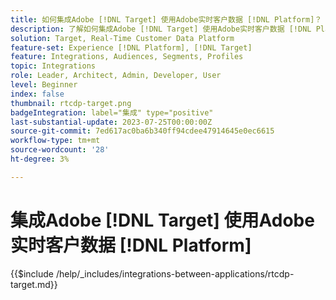 ```yaml
---
title: 如何集成Adobe [!DNL Target] 使用Adobe实时客户数据 [!DNL Platform]？
description: 了解如何集成Adobe [!DNL Target] 使用Adobe实时客户数据 [!DNL Platform].
solution: Target, Real-Time Customer Data Platform
feature-set: Experience [!DNL Platform], [!DNL Target]
feature: Integrations, Audiences, Segments, Profiles
topic: Integrations
role: Leader, Architect, Admin, Developer, User
level: Beginner
index: false
thumbnail: rtcdp-target.png
badgeIntegration: label="集成" type="positive"
last-substantial-update: 2023-07-25T00:00:00Z
source-git-commit: 7ed617ac0ba6b340ff94cdee47914645e0ec6615
workflow-type: tm+mt
source-wordcount: '28'
ht-degree: 3%

---
```



# 集成Adobe [!DNL Target] 使用Adobe实时客户数据 [!DNL Platform]

{{$include /help/_includes/integrations-between-applications/rtcdp-target.md}}
